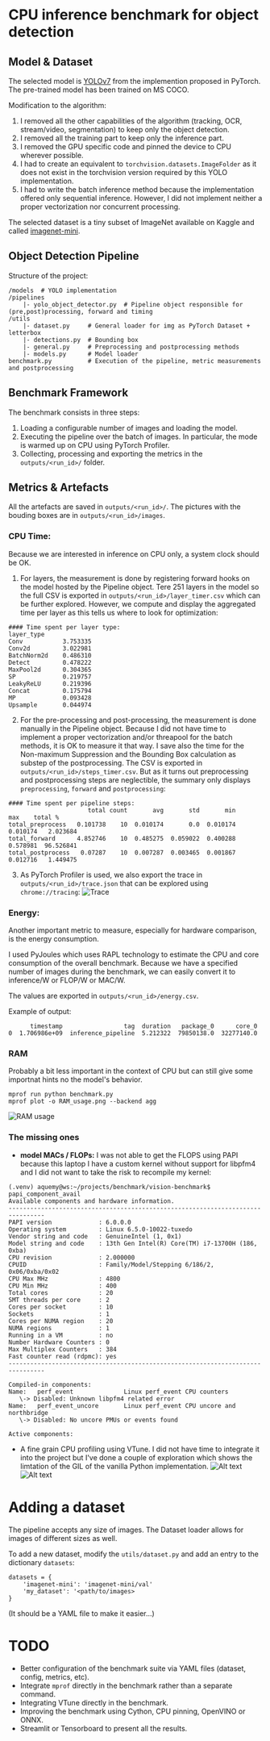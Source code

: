 # CPU inference benchmark for object detection

## Model & Dataset

The selected model is [YOLOv7](https://github.com/WongKinYiu/yolov7) from the implemention proposed in PyTorch.   
The pre-trained model has been trained on MS COCO.

Modification to the algorithm:
1. I removed all the other capabilities of the algorithm (tracking, OCR, stream/video, segmentation) to keep only the object detection.
2. I removed all the training part to keep only the inference part.
3. I removed the GPU specific code and pinned the device to CPU wherever possible.
4. I had to create an equivalent to `torchvision.datasets.ImageFolder` as it does not exist in the torchvision version required by this YOLO implementation.
5. I had to write the batch inference method because the implementation offered only sequential inference. However, I did not implement neither a proper vectorization nor concurrent processing.

The selected dataset is a tiny subset of ImageNet available on Kaggle and called [imagenet-mini](https://www.kaggle.com/datasets/ifigotin/imagenetmini-1000).


## Object Detection Pipeline

Structure of the project:
```
/models  # YOLO implementation
/pipelines
    |- yolo_object_detector.py  # Pipeline object responsible for (pre,post)processing, forward and timing
/utils
    |- dataset.py     # General loader for img as PyTorch Dataset + letterbox
    |- detections.py  # Bounding box
    |- general.py     # Preprocessing and postprocessing methods
    |- models.py      # Model loader
benchmark.py          # Execution of the pipeline, metric measurements and postprocessing
```



## Benchmark Framework

The benchmark consists in three steps:

1. Loading a configurable number of images and loading the model.
2. Executing the pipeline over the batch of images. In particular, the mode is warmed up on CPU using PyTorch Profiler.
3. Collecting, processing and exporting the metrics in the `outputs/<run_id>/` folder. 


## Metrics & Artefacts

All the artefacts are saved in `outputs/<run_id>/`. The pictures with the bouding boxes are in `outputs/<run_id>/images`.

### CPU Time:   

Because we are interested in inference on CPU only, a system clock should be OK.

1. For layers, the measurement is done by registering forward hooks on the model hosted by the Pipeline object. Tere 251 layers in the model so the full CSV is exported in `outputs/<run_id>/layer_timer.csv` which can be further explored. However, we compute and display the aggregated time per layer as this tells us where to look for optimization:
```
#### Time spent per layer type:
layer_type
Conv           3.753335
Conv2d         3.022981
BatchNorm2d    0.486310
Detect         0.478222
MaxPool2d      0.304365
SP             0.219757
LeakyReLU      0.219396
Concat         0.175794
MP             0.093428
Upsample       0.044974
```
2. For the pre-processing and post-processing, the measurement is done manually in the Pipeline object. Because I did not have time to implement a proper vectorization and/or threapool for the batch methods, it is OK to measure it that way. I save also the time for the Non-maximum Suppression and the Bounding Box calculation as substep of the postprocessing. The CSV is exported in `outputs/<run_id>/steps_timer.csv`. But as it turns out preprocessing and postprocessing steps are neglectible, the summary only displays `preprocessing`, `forward` and `postprocessing`:
```
#### Time spent per pipeline steps:
                      total count       avg       std       min       max    total %
total_preprocess   0.101738    10  0.010174       0.0  0.010174  0.010174   2.023684
total_forward      4.852746    10  0.485275  0.059022  0.400288  0.578981  96.526841
total_postprocess   0.07287    10  0.007287  0.003465  0.001867  0.012716   1.449475
```
3. As PyTorch Profiler is used, we also export the trace in `outputs/<run_id>/trace.json` that can be explored using `chrome://tracing`:
![Trace](assets/trace_export.png)

### Energy:

Another important metric to measure, especially for hardware comparison, is the energy consumption.

I used PyJoules which uses RAPL technology to estimate the CPU and core consumption of the overall benchmark. Because we have a specified number of images during the benchmark, we can easily convert it to inference/W or FLOP/W or MAC/W.

The values are exported in `outputs/<run_id>/energy.csv`.

Example of output:
```
      timestamp                 tag  duration   package_0      core_0
0  1.706986e+09  inference_pipeline  5.212322  79850138.0  32277140.0
```

### RAM

Probably a bit less important in the context of CPU but can still give some importnat hints no the model's behavior.

```
mprof run python benchmark.py 
mprof plot -o RAM_usage.png --backend agg
```
![RAM usage](./assets/RAM_usage.png)

### The missing ones

- **model MACs / FLOPs:** I was not able to get the FLOPS using PAPI because this laptop I have a custom kernel without support for libpfm4 and I did not want to take the risk to recompile my kernel:
```
(.venv) aquemy@ws:~/projects/benchmark/vision-benchmark$ papi_component_avail 
Available components and hardware information.
--------------------------------------------------------------------------------
PAPI version             : 6.0.0.0
Operating system         : Linux 6.5.0-10022-tuxedo
Vendor string and code   : GenuineIntel (1, 0x1)
Model string and code    : 13th Gen Intel(R) Core(TM) i7-13700H (186, 0xba)
CPU revision             : 2.000000
CPUID                    : Family/Model/Stepping 6/186/2, 0x06/0xba/0x02
CPU Max MHz              : 4800
CPU Min MHz              : 400
Total cores              : 20
SMT threads per core     : 2
Cores per socket         : 10
Sockets                  : 1
Cores per NUMA region    : 20
NUMA regions             : 1
Running in a VM          : no
Number Hardware Counters : 0
Max Multiplex Counters   : 384
Fast counter read (rdpmc): yes
--------------------------------------------------------------------------------

Compiled-in components:
Name:   perf_event              Linux perf_event CPU counters
   \-> Disabled: Unknown libpfm4 related error
Name:   perf_event_uncore       Linux perf_event CPU uncore and northbridge
   \-> Disabled: No uncore PMUs or events found

Active components:
```

- A fine grain CPU profiling using VTune. I did not have time to integrate it into the project but I've done a couple of exploration which shows the limtation of the GIL of the vanilla Python implementation.
![Alt text](assets/vtune_1.png)
![Alt text](assets/vtune_2.png)

# Adding a dataset

The pipeline accepts any size of images. The Dataset loader allows for images of different sizes as well.

To add a new dataset, modify the ```utils/dataset.py``` and add an entry to the dictionary `datasets`:
```
datasets = {
    'imagenet-mini': 'imagenet-mini/val'
    'my_dataset': '<path/to/images>
}
```
(It should be a YAML file to make it easier...)

# TODO

- Better configuration of the benchmark suite via YAML files (dataset, config, metrics, etc).
- Integrate `mprof` directly in the benchmark rather than a separate command.
- Integrating VTune directly in the benchmark.
- Improving the benchmark using Cython, CPU pinning, OpenVINO or ONNX.
- Streamlit or Tensorboard to present all the results.